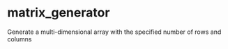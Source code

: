 # matrix_generator
Generate a multi-dimensional array with the specified number of rows and columns

